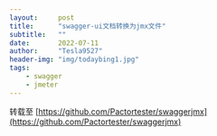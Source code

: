 ```yaml
---
layout:     post
title:      "swagger-ui文档转换为jmx文件"
subtitle:   ""
date:       2022-07-11
author:     "Tesla9527"
header-img: "img/todaybing1.jpg"
tags:
    - swagger
    - jmeter
---
```



转载至
[https://github.com/Pactortester/swaggerjmx](https://github.com/Pactortester/swaggerjmx)